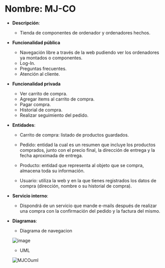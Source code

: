 # Nombre: MJ-CO

- **Descripción**:
  - Tienda de componentes de ordenador y ordenadores hechos.

- **Funcionalidad pública**

  - Navegación libre a través de la web pudiendo ver los ordenadores ya montados o componentes.
  - Log-In.
  - Preguntas frecuentes.
  - Atención al cliente.
  
- **Funcionalidad privada**

  - Ver carrito de compra.
  - Agregar items al carrito de compra.
  - Pagar compra.
  - Historial de compra.
  - Realizar seguimiento del pedido.

- **Entidades**:

  - Carrito de compra: listado de productos guardados.
  
  - Pedido:  entidad la cual es un resumen que incluye los productos comprados, junto con el precio final, la dirección de entrega y la fecha aproximada de entrega.
  
  - Producto: entidad que representa al objeto que se compra, almacena toda su información.
  
  - Usuario: utiliza la web y en la que tienes registrados los datos de compra (dirección, nombre o su historial de compra).
  
- **Servicio interno**:

  - Dispondrá de un servicio que mande e-mails después de realizar una compra con la confirmación del pedido y la factura del mismo.  

- **Diagramas**:
  - Diagrama de navegacion  
   
  ![image](https://user-images.githubusercontent.com/118890068/221432112-80ad0810-10d6-4306-8d93-78dc43f76e54.png)  
  - UML  
  
  ![MJCOuml](https://user-images.githubusercontent.com/118890068/221434201-2383fefe-3f69-4f8b-957e-86d43b1da413.png)

